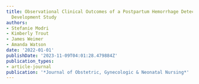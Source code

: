 ```yaml
---
title: Observational Clinical Outcomes of a Postpartum Hemorrhage Detection Device
  Development Study
authors:
- Stefanie Modri
- Kimberly Trout
- James Weimer
- Amanda Watson
date: '2022-01-01'
publishDate: '2023-11-09T04:01:28.479884Z'
publication_types:
- article-journal
publication: '*Journal of Obstetric, Gynecologic & Neonatal Nursing*'
---
```

